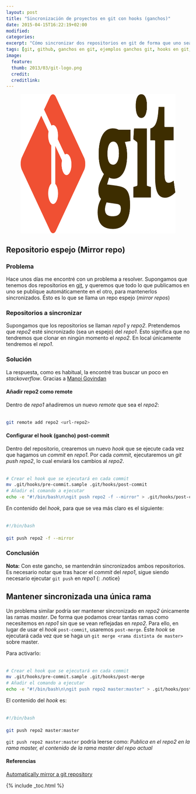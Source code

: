 ```yaml
---
layout: post
title: "Sincronización de proyectos en git con hooks (ganchos)"
date: 2015-04-15T16:22:19+02:00
modified:
categories:
excerpt: "Cómo sincronizar dos repositorios en git de forma que uno sea el espejo del otro, y cómo mantener sincronizada únicamente una rama."
tags: [git, github, ganchos en git, ejemplos ganchos git, hooks en git, ejemplos hooks en git, post-commit, pre-commit, post-merge, sincronizar repositorios en git, repositorios espejo git, mirror repos]
image:
  feature:
  thumb: 2013/03/git-logo.png
  credit:
  creditlink:
---
```


<figure>
  <img src="/images/2013/03/git-logo.png" title="Sincronización de proyectos en git con hooks (ganchos)" alt="Sincronización de proyectos en git con hooks (ganchos)" width="910" height="380"/>
</figure>

## Repositorio espejo (Mirror repo)

### Problema

Hace unos días me encontré con un problema a resolver. Supongamos que tenemos dos repositorios en [git](/mini-tutorial-y-chuleta-de-comandos-git/ "Chuleta de comandos en git"), y queremos que todo lo que publicamos en uno se publique automáticamente en el otro, para mantenerlos sincronizados. Ésto es lo que se llama un repo espejo (_mirror repos_)

<!--ad-->

### Repositorios a sincronizar

Supongamos que los repositorios se llaman _repo1_ y _repo2_. Pretendemos que _repo2_ esté sincronizado (sea un espejo) del _repo1_. Ésto significa que no tendremos que clonar en ningún momento el _repo2_. En local únicamente tendremos el _repo1_.

### Solución

La respuesta, como es habitual, la encontré tras buscar un poco en _stackoverflow_. Gracias a [Manoj Govindan](http://stackoverflow.com/users/140185/manoj-govindan "Perfil en stackoverflow")

#### Añadir repo2 como remote

Dentro de _repo1_ añadiremos un nuevo _remote_ que sea el _repo2_:

```bash

git remote add repo2 <url-repo2>

```

#### Configurar el hook (gancho) post-commit

Dentro del repositorio, crearemos un nuevo _hook_ que se ejecute cada vez que hagamos un _commit_ en _repo1_. Por cada _commit_, ejecutaremos un _git push repo2_, lo cual enviará los cambios al _repo2_.

```bash

# Crear el hook que se ejecutará en cada commit
mv .git/hooks/pre-commit.sample .git/hooks/post-commit
# Añadir el comando a ejecutar
echo -e "#!/bin/bash\n\ngit push repo2 -f --mirror" > .git/hooks/post-commit

```

En contenido del _hook_, para que se vea más claro es el siguiente:

```bash

#!/bin/bash

git push repo2 -f --mirror

```

### Conclusión

**Nota:** Con este gancho, se mantendrán sincronizados ambos repositorios. Es necesario notar que tras hacer el _commit_ del _repo1_, sigue siendo necesario ejecutar `git push` en _repo1_
{: .notice}

## Mantener sincronizada una única rama

Un problema similar podría ser mantener sincronizado en _repo2_ únicamente las ramas _master_. De forma que podamos crear tantas ramas como necesitemos en _repo1_ sin que se vean reflejadas en _repo2_. Para ello, en lugar de usar el _hook_ `post-commit`, usaremos `post-merge`. Éste _hook_ se ejecutará cada vez que se haga un `git merge <rama distinta de master>` sobre master.

Para activarlo:

```bash

# Crear el hook que se ejecutará en cada commit
mv .git/hooks/pre-commit.sample .git/hooks/post-merge
# Añadir el comando a ejecutar
echo -e "#!/bin/bash\n\ngit push repo2 master:master" > .git/hooks/post-merge

```

El contenido del _hook_ es:

```bash

#!/bin/bash

git push repo2 master:master

```

`git push repo2 master:master` podría leerse como: _Publica en el repo2 en la rama master, el contenido de la rama master del repo actual_

#### Referencias

[Automatically mirror a git repository](http://stackoverflow.com/questions/3583061/automatically-mirror-a-git-repository)

{% include _toc.html %}
